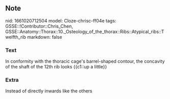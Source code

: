 ## Note
nid: 1661020712504
model: Cloze-chrisc-ff04e
tags: GSSE::!Contributor::Chris_Chen, GSSE::Anatomy::Thorax::10._Osteology_of_the_thorax::Ribs::Atypical_ribs::Twelfth_rib
markdown: false

### Text
<div class='toggle'>
  In conformity with the thoracic cage's barrel-shaped contour, the
  concavity of the shaft of the 12th rib looks {{c1::up a little}}
</div>

### Extra
<p id="9358b8ae-b4a7-4008-81d7-5bd620510ad2" class="">Instead of
directly inwards like the others
